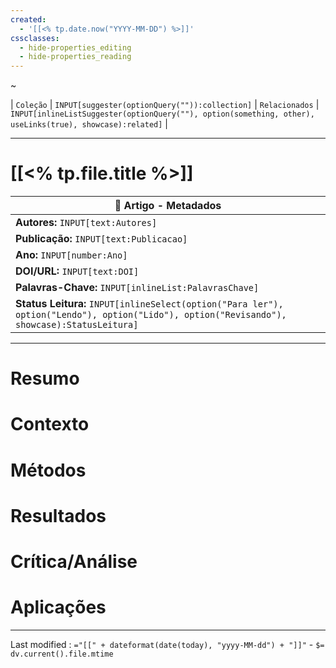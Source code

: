 ```yaml
---
created:
  - '[[<% tp.date.now("YYYY-MM-DD") %>]]'
cssclasses:
  - hide-properties_editing
  - hide-properties_reading
---
```


~ 

| `Coleção` | `INPUT[suggester(optionQuery("")):collection]`   | `Relacionados` | `INPUT[inlineListSuggester(optionQuery(""), option(something, other),  useLinks(true), showcase):related]`  |

---
# [[<% tp.file.title %>]] 

|📄 **Artigo - Metadados**|
|---|
|**Autores:** `INPUT[text:Autores]`|
|**Publicação:** `INPUT[text:Publicacao]`|
|**Ano:** `INPUT[number:Ano]`|
|**DOI/URL:** `INPUT[text:DOI]`|
|**Palavras-Chave:** `INPUT[inlineList:PalavrasChave]`|
|**Status Leitura:** `INPUT[inlineSelect(option("Para ler"), option("Lendo"), option("Lido"), option("Revisando"), showcase):StatusLeitura]`|


---

# Resumo

# Contexto

# Métodos

# Resultados

# Crítica/Análise

# Aplicações

---

Last modified :   `="[[" + dateformat(date(today), "yyyy-MM-dd") + "]]"` - `$= dv.current().file.mtime`